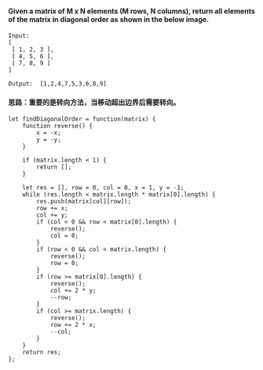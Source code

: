 #### Given a matrix of M x N elements (M rows, N columns), return all elements of the matrix in diagonal order as shown in the below image.

```
Input:
[
 [ 1, 2, 3 ],
 [ 4, 5, 6 ],
 [ 7, 8, 9 ]
]

Output:  [1,2,4,7,5,3,6,8,9]
```
#### 思路：重要的是转向方法，当移动超出边界后需要转向。

```
let findDiagonalOrder = function(matrix) {
    function reverse() {
        x = -x;
        y = -y;
    }

    if (matrix.length < 1) {
        return [];
    }

    let res = [], row = 0, col = 0, x = 1, y = -1;
    while (res.length < matrix.length * matrix[0].length) {
        res.push(matrix[col][row]);
        row += x;
        col += y;
        if (col < 0 && row < matrix[0].length) {
            reverse();
            col = 0;
        }
        if (row < 0 && col < matrix.length) {
            reverse();
            row = 0;
        }
        if (row >= matrix[0].length) {
            reverse();
            col += 2 * y;
            --row;
        }
        if (col >= matrix.length) {
            reverse();
            row += 2 * x;
            --col;
        }
    }
    return res;
};
```

